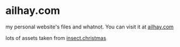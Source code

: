 # ailhay.com
my personal website's files and whatnot. You can visit it at [ailhay.com](https://ailhay.com)

lots of assets taken from [insect.christmas](https://github.com/astridztar/insectchristmas)
